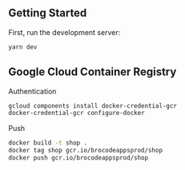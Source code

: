 ## Getting Started

First, run the development server:

```bash
yarn dev
```


## Google Cloud Container Registry

Authentication
```bash
gcloud components install docker-credential-gcr
docker-credential-gcr configure-docker
```

Push
```bash
docker build -t shop .
docker tag shop gcr.io/brocodeappsprod/shop
docker push gcr.io/brocodeappsprod/shop
```